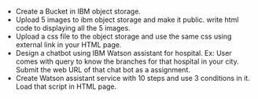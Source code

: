- Create a Bucket in IBM object storage.
- Upload 5 images to ibm object storage and make it public. write html code to displaying all the 5 images.
- Upload a css file to the object storage and use the same css using external link in your HTML page.
- Design a chatbot using IBM Watson assistant for hospital. Ex: User comes with query to know the branches for that hospital in your city. Submit the web URL of that chat bot as a assignment.
- Create Watson assistant service with 10 steps and use 3 conditions in it.
  Load that script in HTML page.